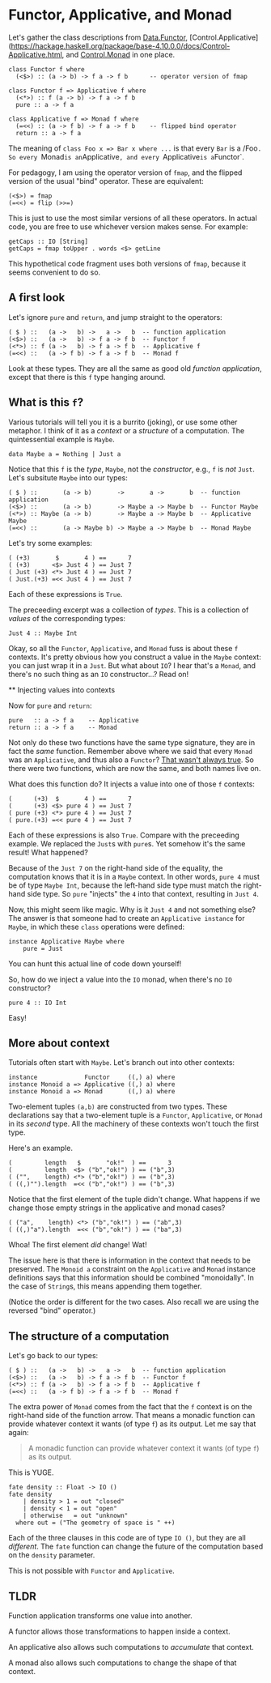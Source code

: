 # Functor, Applicative, and Monad

Let's gather the class descriptions from
[Data.Functor](https://hackage.haskell.org/package/base-4.10.0.0/docs/Data-Functor.html),
[Control.Applicative](https://hackage.haskell.org/package/base-4.10.0.0/docs/Control-Applicative.html,
and
[Control.Monad](https://hackage.haskell.org/package/base-4.10.0.0/docs/Control-Monad.html)
in one place.

    class Functor f where
      (<$>) :: (a -> b) -> f a -> f b      -- operator version of fmap
    
    class Functor f => Applicative f where
      (<*>) :: f (a -> b) -> f a -> f b
      pure :: a -> f a
    
    class Applicative f => Monad f where
      (=<<) :: (a -> f b) -> f a -> f b    -- flipped bind operator
      return :: a -> f a

The meaning of `class Foo x => Bar x where ...` is that every `Bar` is a
/Foo`. So every `Monad` is an `Applicative`, and every `Applicative` is a
`Functor`.

For pedagogy, I am using the operator version of `fmap`, and the flipped
version of the usual "bind" operator. These are equivalent:

    (<$>) = fmap
    (=<<) = flip (>>=)

This is just to use the most similar versions of all these operators. In
actual code, you are free to use whichever version makes sense. For example:

    getCaps :: IO [String]
    getCaps = fmap toUpper . words <$> getLine

This hypothetical code fragment uses both versions of `fmap`,
because it seems convenient to do so.

## A first look

Let's ignore `pure` and `return`, and jump straight to the operators:

    ( $ ) ::   (a ->   b) ->   a ->   b  -- function application
    (<$>) ::   (a ->   b) -> f a -> f b  -- Functor f
    (<*>) :: f (a ->   b) -> f a -> f b  -- Applicative f
    (=<<) ::   (a -> f b) -> f a -> f b  -- Monad f

Look at these types. They are all the same as good old *function application*,
except that there is this `f` type hanging around.

## What is this `f`?

Various tutorials will tell you it is a burrito (joking), or use some other
metaphor.  I think of it as a *context* or a *structure* of a computation. The
quintessential example is `Maybe`.

    data Maybe a = Nothing | Just a

Notice that this `f` is the *type*, `Maybe`, not the *constructor*, e.g., `f`
is *not* `Just`. Let's subsitute `Maybe` into our types:

    ( $ ) ::       (a -> b)       ->       a ->       b  -- function application
    (<$>) ::       (a -> b)       -> Maybe a -> Maybe b  -- Functor Maybe
    (<*>) :: Maybe (a -> b)       -> Maybe a -> Maybe b  -- Applicative Maybe
    (=<<) ::       (a -> Maybe b) -> Maybe a -> Maybe b  -- Monad Maybe

Let's try some examples:

    ( (+3)       $       4 ) ==      7
    ( (+3)      <$> Just 4 ) == Just 7
    ( Just (+3) <*> Just 4 ) == Just 7
    ( Just.(+3) =<< Just 4 ) == Just 7

Each of these expressions is `True`.

The preceeding excerpt was a collection of *types*. This is a collection of
*values* of the corresponding types:

    Just 4 :: Maybe Int

Okay, so all the `Functor`, `Applicative`, and `Monad` fuss is about these `f`
contexts. It's pretty obvious how you construct a value in the `Maybe` context:
you can just wrap it in a `Just`. But what about `IO`? I hear that's a `Monad`,
and there's no such thing as an `IO` constructor...? Read on!

** Injecting values into contexts

Now for `pure` and `return`:

    pure   :: a -> f a    -- Applicative
    return :: a -> f a    -- Monad

Not only do these two functions have the same type signature, they are in fact
the *same* function. Remember above where we said that every `Monad` was an
`Applicative`, and thus also a `Functor`?  [That wasn't always
true](https://wiki.haskell.org/Functor-Applicative-Monad_Proposal). So there
were two functions, which are now the same, and both names live on.

What does this function do? It injects a value into one of those `f` contexts:

    (      (+3)  $       4 ) ==      7
    (      (+3) <$> pure 4 ) == Just 7
    ( pure (+3) <*> pure 4 ) == Just 7
    ( pure.(+3) =<< pure 4 ) == Just 7

Each of these expressions is also `True`. Compare with the preceeding example.
We replaced the `Just`s with `pure`s. Yet somehow it's the same result! What
happened?

Because of the `Just 7` on the right-hand side of the equality, the computation
knows that it is in a `Maybe` context. In other words, `pure 4` must be of type
`Maybe Int`, because the left-hand side type must match the right-hand side
type. So `pure` "injects" the `4` into that context, resulting in `Just 4`.

Now, this might seem like magic. Why is it `Just 4` and not something else?
The answer is that someone had to create an `Applicative instance` for `Maybe`,
in which these `class` operations were defined:

    instance Applicative Maybe where
        pure = Just

You can hunt this actual line of code down yourself!

So, how do we inject a value into the `IO` monad, when there's no `IO`
constructor?

    pure 4 :: IO Int

Easy!

## More about context

Tutorials often start with `Maybe`. Let's branch out into other contexts:

    instance             Functor     ((,) a) where
    instance Monoid a => Applicative ((,) a) where
    instance Monoid a => Monad       ((,) a) where

Two-element tuples `(a,b)` are constructed from two types. These declarations
say that a two-element tuple is a `Functor`, `Applicative`, or `Monad` in its
*second* type. All the machinery of these contexts won't touch the first type.

Here's an example.

    (         length   $       "ok!"  ) ==      3
    (         length  <$> ("b","ok!") ) == ("b",3)
    ( ("",    length) <*> ("b","ok!") ) == ("b",3)
    ( ((,)"").length  =<< ("b","ok!") ) == ("b",3)

Notice that the first element of the tuple didn't change. What happens if we
change those empty strings in the applicative and monad cases?

    ( ("a",    length) <*> ("b","ok!") ) == ("ab",3)
    ( ((,)"a").length  =<< ("b","ok!") ) == ("ba",3)

Whoa! The first element *did* change! Wat!

The issue here is that there is information in the context that needs to be
preserved. The `Monoid a` constraint on the `Applicative` and `Monad` instance
definitions says that this information should be combined "monoidally". In the
case of `String`s, this means appending them together.

(Notice the order is different for the two cases. Also recall we are using the
reversed "bind" operator.)

## The structure of a computation

Let's go back to our types:

    ( $ ) ::   (a ->   b) ->   a ->   b  -- function application
    (<$>) ::   (a ->   b) -> f a -> f b  -- Functor f
    (<*>) :: f (a ->   b) -> f a -> f b  -- Applicative f
    (=<<) ::   (a -> f b) -> f a -> f b  -- Monad f

The extra power of `Monad` comes from the fact that the `f` context is on the
right-hand side of the function arrow. That means a monadic function can
provide whatever context it wants (of type `f`) as its output. Let me say that
again:

> A monadic function can provide whatever context it wants (of type `f`) as its
> output.

This is YUGE.

    fate density :: Float -> IO ()
    fate density
        | density > 1 = out "closed"
        | density < 1 = out "open"
        | otherwise   = out "unknown"
      where out = ("The geometry of space is " ++)

Each of the three clauses in this code are of type `IO ()`, but they are all
*different*. The `fate` function can change the future of the computation based
on the `density` parameter.

This is not possible with `Functor` and `Applicative`.

## TLDR

Function application transforms one value into another.

A functor allows those transformations to happen inside a context.

An applicative also allows such computations to *accumulate* that context.

A monad also allows such computations to change the shape of that context.
